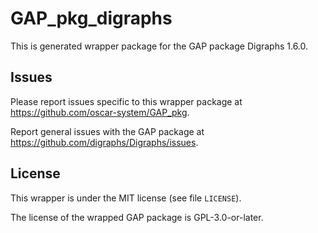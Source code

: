 # GAP_pkg_digraphs

This is generated wrapper package for the GAP package Digraphs 1.6.0.

## Issues

Please report issues specific to this wrapper package at <https://github.com/oscar-system/GAP_pkg>.

Report general issues with the GAP package at <https://github.com/digraphs/Digraphs/issues>.

## License

This wrapper is under the MIT license (see file `LICENSE`).

The license of the wrapped GAP package is GPL-3.0-or-later.
